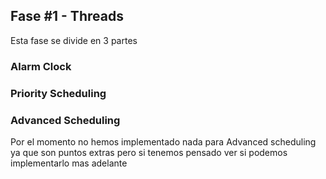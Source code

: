## Fase #1 - Threads

Esta fase se divide en 3 partes

### Alarm Clock

### Priority Scheduling 

### Advanced Scheduling
Por el momento no hemos implementado nada para Advanced scheduling ya que son puntos extras pero si tenemos pensado ver si podemos implementarlo mas adelante
